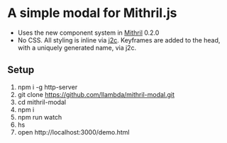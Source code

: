 # A simple modal for Mithril.js

* Uses the new component system in [Mithril](http://mithril.js.org/) 0.2.0
* No CSS. All styling is inline via [j2c](http://j2c.py.gy/). Keyframes are added to the head, with a uniquely generated name, via j2c.

## Setup

1. npm i -g http-server
1. git clone https://github.com/llambda/mithril-modal.git
2. cd mithril-modal
3. npm i
4. npm run watch
5. hs
6. open http://localhost:3000/demo.html
